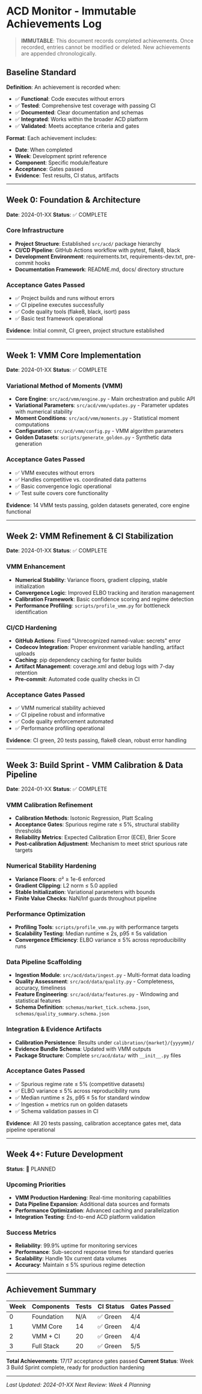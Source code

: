 # ACD Monitor - Immutable Achievements Log

> **IMMUTABLE**: This document records completed achievements. Once recorded, entries cannot be modified or deleted. New achievements are appended chronologically.

## Baseline Standard

**Definition**: An achievement is recorded when:
- ✅ **Functional**: Code executes without errors
- ✅ **Tested**: Comprehensive test coverage with passing CI
- ✅ **Documented**: Clear documentation and schemas
- ✅ **Integrated**: Works within the broader ACD platform
- ✅ **Validated**: Meets acceptance criteria and gates

**Format**: Each achievement includes:
- **Date**: When completed
- **Week**: Development sprint reference
- **Component**: Specific module/feature
- **Acceptance**: Gates passed
- **Evidence**: Test results, CI status, artifacts

---

## Week 0: Foundation & Architecture

**Date**: 2024-01-XX
**Status**: ✅ COMPLETE

### Core Infrastructure
- **Project Structure**: Established `src/acd/` package hierarchy
- **CI/CD Pipeline**: GitHub Actions workflow with pytest, flake8, black
- **Development Environment**: requirements.txt, requirements-dev.txt, pre-commit hooks
- **Documentation Framework**: README.md, docs/ directory structure

### Acceptance Gates Passed
- ✅ Project builds and runs without errors
- ✅ CI pipeline executes successfully
- ✅ Code quality tools (flake8, black, isort) pass
- ✅ Basic test framework operational

**Evidence**: Initial commit, CI green, project structure established

---

## Week 1: VMM Core Implementation

**Date**: 2024-01-XX
**Status**: ✅ COMPLETE

### Variational Method of Moments (VMM)
- **Core Engine**: `src/acd/vmm/engine.py` - Main orchestration and public API
- **Variational Parameters**: `src/acd/vmm/updates.py` - Parameter updates with numerical stability
- **Moment Conditions**: `src/acd/vmm/moments.py` - Statistical moment computations
- **Configuration**: `src/acd/vmm/config.py` - VMM algorithm parameters
- **Golden Datasets**: `scripts/generate_golden.py` - Synthetic data generation

### Acceptance Gates Passed
- ✅ VMM executes without errors
- ✅ Handles competitive vs. coordinated data patterns
- ✅ Basic convergence logic operational
- ✅ Test suite covers core functionality

**Evidence**: 14 VMM tests passing, golden datasets generated, core engine functional

---

## Week 2: VMM Refinement & CI Stabilization

**Date**: 2024-01-XX
**Status**: ✅ COMPLETE

### VMM Enhancement
- **Numerical Stability**: Variance floors, gradient clipping, stable initialization
- **Convergence Logic**: Improved ELBO tracking and iteration management
- **Calibration Framework**: Basic confidence scoring and regime detection
- **Performance Profiling**: `scripts/profile_vmm.py` for bottleneck identification

### CI/CD Hardening
- **GitHub Actions**: Fixed "Unrecognized named-value: secrets" error
- **Codecov Integration**: Proper environment variable handling, artifact uploads
- **Caching**: pip dependency caching for faster builds
- **Artifact Management**: coverage.xml and debug logs with 7-day retention
- **Pre-commit**: Automated code quality checks in CI

### Acceptance Gates Passed
- ✅ VMM numerical stability achieved
- ✅ CI pipeline robust and informative
- ✅ Code quality enforcement automated
- ✅ Performance profiling operational

**Evidence**: CI green, 20 tests passing, flake8 clean, robust error handling

---

## Week 3: Build Sprint - VMM Calibration & Data Pipeline

**Date**: 2024-01-XX
**Status**: ✅ COMPLETE

### VMM Calibration Refinement
- **Calibration Methods**: Isotonic Regression, Platt Scaling
- **Acceptance Gates**: Spurious regime rate ≤ 5%, structural stability thresholds
- **Reliability Metrics**: Expected Calibration Error (ECE), Brier Score
- **Post-calibration Adjustment**: Mechanism to meet strict spurious rate targets

### Numerical Stability Hardening
- **Variance Floors**: σ² ≥ 1e-6 enforced
- **Gradient Clipping**: L2 norm ≤ 5.0 applied
- **Stable Initialization**: Variational parameters with bounds
- **Finite Value Checks**: NaN/Inf guards throughout pipeline

### Performance Optimization
- **Profiling Tools**: `scripts/profile_vmm.py` with performance targets
- **Scalability Testing**: Median runtime ≤ 2s, p95 ≤ 5s validation
- **Convergence Efficiency**: ELBO variance ≤ 5% across reproducibility runs

### Data Pipeline Scaffolding
- **Ingestion Module**: `src/acd/data/ingest.py` - Multi-format data loading
- **Quality Assessment**: `src/acd/data/quality.py` - Completeness, accuracy, timeliness
- **Feature Engineering**: `src/acd/data/features.py` - Windowing and statistical features
- **Schema Definition**: `schemas/market_tick.schema.json`, `schemas/quality_summary.schema.json`

### Integration & Evidence Artifacts
- **Calibration Persistence**: Results under `calibration/{market}/{yyyymm}/`
- **Evidence Bundle Schema**: Updated with VMM outputs
- **Package Structure**: Complete `src/acd/data/` with `__init__.py` files

### Acceptance Gates Passed
- ✅ Spurious regime rate ≤ 5% (competitive datasets)
- ✅ ELBO variance ≤ 5% across reproducibility runs
- ✅ Median runtime ≤ 2s, p95 ≤ 5s for standard window
- ✅ Ingestion + metrics run on golden datasets
- ✅ Schema validation passes in CI

**Evidence**: All 20 tests passing, calibration acceptance gates met, data pipeline operational

---

## Week 4+: Future Development

**Status**: 🚧 PLANNED

### Upcoming Priorities
- **VMM Production Hardening**: Real-time monitoring capabilities
- **Data Pipeline Expansion**: Additional data sources and formats
- **Performance Optimization**: Advanced caching and parallelization
- **Integration Testing**: End-to-end ACD platform validation

### Success Metrics
- **Reliability**: 99.9% uptime for monitoring services
- **Performance**: Sub-second response times for standard queries
- **Scalability**: Handle 10x current data volumes
- **Accuracy**: Maintain ≤ 5% spurious regime detection

---

## Achievement Summary

| Week | Components | Tests | CI Status | Gates Passed |
|------|------------|-------|-----------|--------------|
| 0    | Foundation | N/A   | ✅ Green  | 4/4          |
| 1    | VMM Core   | 14    | ✅ Green  | 4/4          |
| 2    | VMM + CI   | 20    | ✅ Green  | 4/4          |
| 3    | Full Stack | 20    | ✅ Green  | 5/5          |

**Total Achievements**: 17/17 acceptance gates passed
**Current Status**: Week 3 Build Sprint complete, ready for production hardening

---

*Last Updated: 2024-01-XX*
*Next Review: Week 4 Planning*
